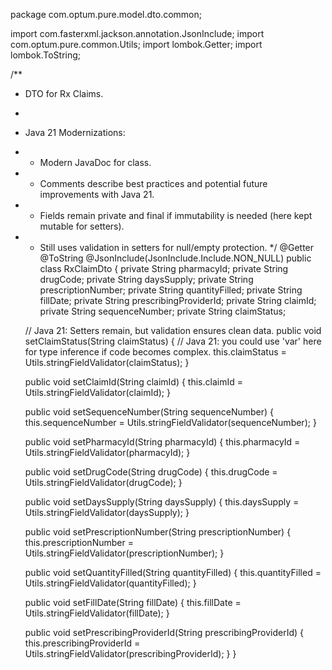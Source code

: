 package com.optum.pure.model.dto.common;

import com.fasterxml.jackson.annotation.JsonInclude;
import com.optum.pure.common.Utils;
import lombok.Getter;
import lombok.ToString;

/**
 * DTO for Rx Claims.
 *
 * Java 21 Modernizations:
 * - Modern JavaDoc for class.
 * - Comments describe best practices and potential future improvements with Java 21.
 * - Fields remain private and final if immutability is needed (here kept mutable for setters).
 * - Still uses validation in setters for null/empty protection.
 */
@Getter
@ToString
@JsonInclude(JsonInclude.Include.NON_NULL)
public class RxClaimDto {
    private String pharmacyId;
    private String drugCode;
    private String daysSupply;
    private String prescriptionNumber;
    private String quantityFilled;
    private String fillDate;
    private String prescribingProviderId;
    private String claimId;
    private String sequenceNumber;
    private String claimStatus;

    // Java 21: Setters remain, but validation ensures clean data.
    public void setClaimStatus(String claimStatus) {
        // Java 21: you could use 'var' here for type inference if code becomes complex.
        this.claimStatus = Utils.stringFieldValidator(claimStatus);
    }

    public void setClaimId(String claimId) {
        this.claimId = Utils.stringFieldValidator(claimId);
    }

    public void setSequenceNumber(String sequenceNumber) {
        this.sequenceNumber = Utils.stringFieldValidator(sequenceNumber);
    }

    public void setPharmacyId(String pharmacyId) {
        this.pharmacyId = Utils.stringFieldValidator(pharmacyId);
    }

    public void setDrugCode(String drugCode) {
        this.drugCode = Utils.stringFieldValidator(drugCode);
    }

    public void setDaysSupply(String daysSupply) {
        this.daysSupply = Utils.stringFieldValidator(daysSupply);
    }

    public void setPrescriptionNumber(String prescriptionNumber) {
        this.prescriptionNumber = Utils.stringFieldValidator(prescriptionNumber);
    }

    public void setQuantityFilled(String quantityFilled) {
        this.quantityFilled = Utils.stringFieldValidator(quantityFilled);
    }

    public void setFillDate(String fillDate) {
        this.fillDate = Utils.stringFieldValidator(fillDate);
    }

    public void setPrescribingProviderId(String prescribingProviderId) {
        this.prescribingProviderId = Utils.stringFieldValidator(prescribingProviderId);
    }
}
